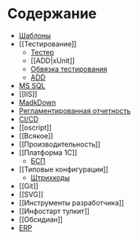# Содержание

*  [Шаблоны](Шаблоны.md)
*  [[Тестирование]]
	* [Тестер](tester.md)
	* [[ADD|xUnit]]
	* [Обвязка тестирования](ОбвязкаТестирования.md)
	* [ADD](ADD.md)
* [MS SQL](MS%20SQL.md)
* [[IIS]]
* [MadkDown](md.md)
* [Регламентированная отчетность](РеглОтчетность.md)
* [CI/CD](Автосборки.md)
* [[oscript]]
* [[Всякое]]
* [[Производительность]]
* [[Платформа 1С]]
	* [БСП](БСП.md)
* [[Типовые конфигурации]]
	* [Штрихкоды](Штрихкоды.md)
* [[Git]]
* [[SVG]]
* [[Инструменты разработчика]]
* [[Инфостарт тулкит]]
* [[Обсидиан]]
* [ERP](ERP.md)

